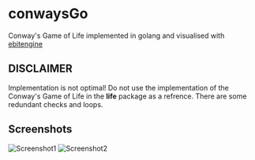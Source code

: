# conwaysGo

Conway's Game of Life implemented in golang and visualised with [ebitengine](https://ebitengine.org/)

## DISCLAIMER

Implementation is not optimal! Do not use the implementation of the Conway's Game of Life in the **life** package as a refrence. There are some redundant checks and loops.

## Screenshots

![Screenshot1](https://github.com/Rlesjak/conwaysGo/assets/63362697/859cf43e-fbba-4cd6-856a-d7fa376f7100)
![Screenshot2](https://github.com/Rlesjak/conwaysGo/assets/63362697/8848819f-e877-4d1c-9dc5-0b302b02090a)
